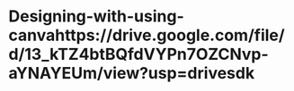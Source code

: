 # Designing-with-using-canvahttps://drive.google.com/file/d/13_kTZ4btBQfdVYPn7OZCNvp-aYNAYEUm/view?usp=drivesdk
